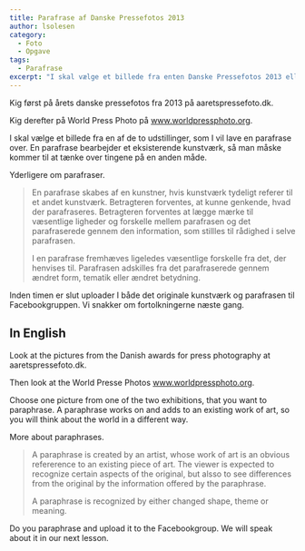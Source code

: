 ```yaml
---
title: Parafrase af Danske Pressefotos 2013
author: lsolesen
category:
  - Foto
  - Opgave
tags:
  - Parafrase
excerpt: "I skal vælge et billede fra enten Danske Pressefotos 2013 eller World Press Photo, som I vil lave en parafrase over."
---
```


Kig først på årets danske pressefotos fra 2013 på aaretspressefoto.dk.

Kig derefter på World Press Photo på www.worldpressphoto.org.

I skal vælge et billede fra en af de to udstillinger, som I vil lave en parafrase over. En parafrase bearbejder et eksisterende kunstværk, så man måske kommer til at tænke over tingene på en anden måde.

Yderligere om parafraser.

> En parafrase skabes af en kunstner, hvis kunstværk tydeligt referer til et andet kunstværk. Betragteren forventes, at kunne genkende, hvad der parafraseres. Betragteren forventes at lægge mærke til væsentlige ligheder og forskelle mellem parafrasen og det parafraserede gennem den information, som stillles til rådighed i selve parafrasen.
>
> I en parafrase fremhæves ligeledes væsentlige forskelle fra det, der henvises til. Parafrasen adskilles fra det parafraserede gennem ændret form, tematik eller ændret betydning.

Inden timen er slut uploader I både det originale kunstværk og parafrasen til Facebookgruppen. Vi snakker om fortolkningerne næste gang.

## In English

Look at the pictures from the Danish awards for press photography at aaretspressefoto.dk.

Then look at the World Presse Photos www.worldpressphoto.org.

Choose one picture from one of the two exhibitions, that you want to paraphrase. A paraphrase works on and adds to an existing work of art, so you will think about the world in a different way.

More about paraphrases.

> A paraphrase is created by an artist, whose work of art is an obvious refererence to an existing piece of art. The viewer is expected to recognize certain aspects of the original, but alsso to see differences from the original by the information offered by the paraphrase.
>
> A paraphrase is recognized by either changed shape, theme or meaning.

Do you paraphrase and upload it to the Facebookgroup. We will speak about it in our next lesson.
